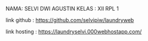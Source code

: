 NAMA: SELVI DWI AGUSTIN
KELAS : XII RPL 1

link github :
https://github.com/selvipiw/laundryweb

link hosting :
https://laundryselvi.000webhostapp.com/
